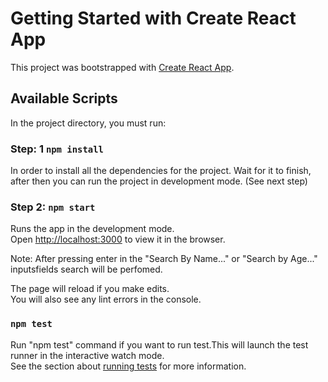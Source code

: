 # Getting Started with Create React App

This project was bootstrapped with [Create React App](https://github.com/facebook/create-react-app).

## Available Scripts

In the project directory, you must run:

### Step: 1 `npm install`
In order to install all the dependencies for the project. Wait for it to finish, after then you can run the project in development mode. (See next step)

### Step 2: `npm start`

Runs the app in the development mode.\
Open [http://localhost:3000](http://localhost:3000) to view it in the browser.

Note: After pressing enter in the "Search By Name..." or "Search by Age..." inputsfields search will be perfomed.

The page will reload if you make edits.\
You will also see any lint errors in the console.

### `npm test`
Run "npm test" command if you want to run test.This will launch the test runner in the interactive watch mode.\
See the section about [running tests](https://facebook.github.io/create-react-app/docs/running-tests) for more information.

